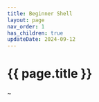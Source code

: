 ```yaml
---
title: Beginner Shell
layout: page
nav_order: 1
has_children: true
updateDate: 2024-09-12
---
```


# {{ page.title }}
~
